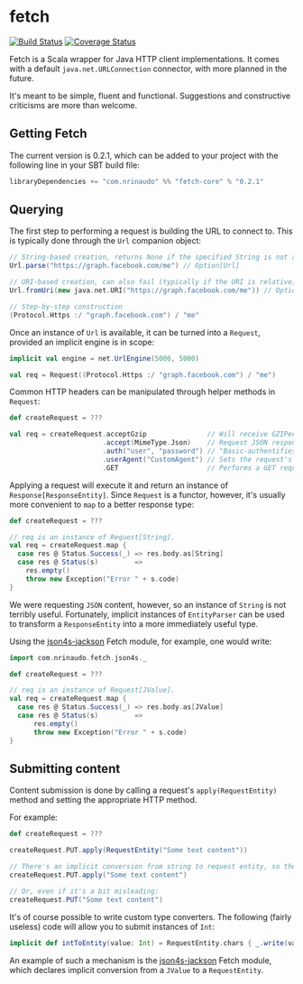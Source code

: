 # fetch

[![Build Status](https://travis-ci.org/nrinaudo/fetch.svg?branch=master)](https://travis-ci.org/nrinaudo/fetch) [![Coverage Status](https://coveralls.io/repos/nrinaudo/fetch/badge.svg)](https://coveralls.io/r/nrinaudo/fetch)

Fetch is a Scala wrapper for Java HTTP client implementations. It comes with a default `java.net.URLConnection`
connector, with more planned in the future.

It's meant to be simple, fluent and functional. Suggestions and constructive criticisms are more than welcome.



## Getting Fetch

The current version is 0.2.1, which can be added to your project with the following line in your SBT build file:

```scala
libraryDependencies += "com.nrinaudo" %% "fetch-core" % "0.2.1"
```


## Querying

The first step to performing a request is building the URL to connect to. This is typically done through the `Url`
companion object:

```scala
// String-based creation, returns None if the specified String is not a valid URL.
Url.parse("https://graph.facebook.com/me") // Option[Url]

// URI-based creation, can also fail (typically if the URI is relative).
Url.fromUri(new java.net.URI("https://graph.facebook.com/me")) // Option[Url]

// Step-by-step construction
(Protocol.Https :/ "graph.facebook.com") / "me"
```

Once an instance of `Url` is available, it can be turned into a `Request`, provided an implicit engine is in scope:
```scala
implicit val engine = net.UrlEngine(5000, 5000)

val req = Request((Protocol.Https :/ "graph.facebook.com") / "me")
```

Common HTTP headers can be manipulated through helper methods in `Request`:
```scala
def createRequest = ???

val req = createRequest.acceptGzip               // Will receive GZIPed content if the remote server supports it
                       .accept(MimeType.Json)    // Request JSON responses
                       .auth("user", "password") // "Basic-authentifies" as user
                       .userAgent("CustomAgent") // Sets the request's user agent.
                       .GET                      // Performs a GET request.
```

Applying a request will execute it and return an instance of `Response[ResponseEntity]`. Since `Request` is a functor,
however, it's usually more convenient to `map` to a better response type:

```scala
def createRequest = ???

// req is an instance of Request[String].
val req = createRequest.map {
  case res @ Status.Success(_) => res.body.as[String]
  case res @ Status(s)         =>
    res.empty()
    throw new Exception("Error " + s.code)
}
```

We were requesting `JSON` content, however, so an instance of `String` is not terribly useful. Fortunately, implicit
instances of `EntityParser` can be used to transform a `ResponseEntity` into a more immediately useful type.

Using the [json4s-jackson](json4s-jackson) Fetch module, for example, one would write:

```scala
import com.nrinaudo.fetch.json4s._

def createRequest = ???

// req is an instance of Request[JValue].
val req = createRequest.map {
  case res @ Status.Success(_) => res.body.as[JValue]
  case res @ Status(s)         =>
      res.empty()
      throw new Exception("Error " + s.code)
}
```




## Submitting content

Content submission is done by calling a request's `apply(RequestEntity)` method and setting the appropriate HTTP method.

For example:
```scala
def createRequest = ???

createRequest.PUT.apply(RequestEntity("Some text content"))

// There's an implicit conversion from string to request entity, so the previous line can also be written as:
createRequest.PUT.apply("Some text content")

// Or, even if it's a bit misleading:
createRequest.PUT("Some text content")
```

It's of course possible to write custom type converters. The following (fairly useless) code will allow you to submit
instances of `Int`:
```scala
implicit def intToEntity(value: Int) = RequestEntity.chars { _.write(value.toString) }
```

An example of such a mechanism is the [json4s-jackson](json4s-jackson) Fetch module, which declares
implicit conversion from a `JValue` to a `RequestEntity`.
